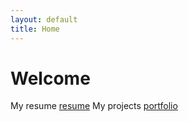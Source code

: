 ```yaml
---
layout: default
title: Home
---
```


# Welcome

My resume [resume](/resume.md) 
My projects [portfolio](/portfolio.md)

